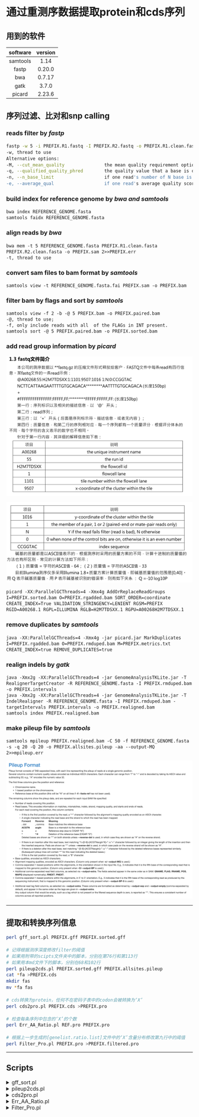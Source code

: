 # 通过重测序数据提取protein和cds序列

## 用到的软件

| software | version |
| :------: | :-----: |
| samtools |  1.14   |
|  fastp   | 0.20.0  |
|   bwa    | 0.7.17  |
|   gatk   |  3.7.0  |
|  picard  | 2.23.6  |

## 序列过滤、比对和snp calling

### reads filter by *fastp*

```bash
fastp -w 5 -i PREFIX.R1.fastq -I PREFIX.R2.fastq -o PREFIX.R1.clean.fastq -O PREFIX.R2.clean.fastq -j PREFIX.json -h PREFIX.html -R "PREFIX reprot"
-w, thread to use
Alternative options:
-M, --cut_mean_quality               the mean quality requirement option(Q20) (int [=20])   
-q, --qualified_quality_phred        the quality value that a base is qualified. Default 15 means phred quality >=Q15 is qualified. (int [=15])
-n, --n_base_limit                   if one read's number of N base is >n_base_limit, then this read/pair is discarded. Default is 5 (int [=5])
-e, --average_qual                   if one read's average quality score <avg_qual, then this read/pair is discarded. Default 0 means no requirement (int [=0])
```

### build index for reference genome by *bwa and samtools*

```
bwa index REFERENCE_GENOME.fasta
samtools faidx REFERENCE_GENOME.fasta
```

### align reads by *bwa*

```
bwa mem -t 5 REFERENCE_GENOME.fasta PREFIX.R1.clean.fasta PREFIX.R2.clean.fasta -o PREFIX.sam 2>>PREFIX.err
-t, thread to use
```

### convert sam files to bam format by *samtools*

```
samtools view -t REFERENCE_GENOME.fasta.fai PREFIX.sam -o PREFIX.bam
```

### filter bam by flags and sort by *samtools*

```
samtools view -f 2 -b -@ 5 PREFIX.bam -o PREFIX.paired.bam    
-@, thread to use;
-f, only include reads with all  of the FLAGs in INT present.
samtools sort -@ 5 PREFIX.paired.bam -o PREFIX.sorted.bam
```

### add read group information by *picard*

![image-20200518154752892](image-20200518154752892.png)

![image-20200518154822254](image-20200518154822254.png)

```
picard -XX:ParallelGCThreads=4 -Xmx4g AddOrReplaceReadGroups I=PREFIX.sorted.bam O=PREFIX.rgadded.bam SORT_ORDER=coordinate CREATE_INDEX=True VALIDATION_STRINGENCY=LENIENT RGSM=PREFIX RGID=A00268.1 RGPL=ILLUMINA RGLB=H2M7TDSXX.1 RGPU=A00268H2M7TDSXX.1
```

### remove duplicates by *samtools*

```
java -XX:ParallelGCThreads=4 -Xmx4g -jar picard.jar MarkDuplicates I=PREFIX.rgadded.bam O=PREFIX.rmduped.bam M=PREFIX.metrics.txt CREATE_INDEX=true REMOVE_DUPLICATES=true
```

### realign indels by *gatk*

```
java -Xmx2g -XX:ParallelGCThreads=4 -jar GenomeAnalysisTKLite.jar -T RealignerTargetCreator -R REFERENCE_GENOME.fasta -I PREFIX.rmduped.bam -o PREFIX.intervals
java -Xmx2g -XX:ParallelGCThreads=4 -jar GenomeAnalysisTKLite.jar -T IndelRealigner -R REFERENCE_GENOME.fasta -I PREFIX.rmduped.bam -targetIntervals PREFIX.intervals -o PREFIX.realigned.bam
samtools index PREFIX.realigned.bam
```

### make pileup file by *samtools*

```
samtools mpileup PREFIX.realigned.bam -C 50 -f REFERENCE_GENOME.fasta -s -q 20 -Q 20 -o PREFIX.allsites.pileup -aa --output-MQ 2>>mpileup.err
```

![image-20220322104304660](image-20220322104304660-7916993.png)

---

## 提取和转换序列信息

```bash
perl gff_sort.pl PREFIX.gff PREFIX.sorted.gff

# 记得根据测序深度修改filter的阈值
# 如果用附带的scipts文件夹中的脚本，分别在第76行和第113行
# 如果用本md文件下的脚本，分别在68和102行
perl pileup2cds.pl PREFIX.sorted.gff PREFIX.allsites.pileup
cat *fa >PREFIX.cds
mkdir fas
mv *fa fas

# cds转换为protein，任何不在密码子表中的codon会被转换为‘X’
perl cds2pro.pl PREFIX.cds >PREFIX.pro

# 检查每条序列中包含的‘X’的个数
perl Err_AA_Ratio.pl REF.pro PREFIX.pro

# 根据上一步生成的[genelist.ratio.list]文件中的‘X’含量分布修改第九行中的阈值
perl Filter_Pro.pl PREFIX.pro >PREFIX.filtered.pro
```

---

## Scripts

<details>
    <summary>gff_sort.pl</summary>
    <pre><blockcode>
    # This script is used to sort gff file with chromosome ID and gene position.
use 5.010;
use strict;
use autodie;
my (@Chroms,%Genes,%Position,%Num,%mRNA,%CDS);
open GFF,"<","$ARGV[0]";
open SORTEDGFF,">","$ARGV[1]";
while (<GFF>) {
        my $line=$_;
        s/\s+$//;
        my ($Chrom,$Type,$Sta,$End,$Stat)=(split/\s+/)[0,2,3,4,-1];
        $Stat=~m/=(.*);/;
        my $GeneName=$1;
        $mRNA{$GeneName}=$line if $Type eq "mRNA";
        next if $Type ne 'CDS';
        my @Position=($Sta,$End);
        @Position=sort {$a<=>$b} @Position;
        push @Chroms,$Chrom unless $Chrom~~@Chroms;
        push @{$Genes{$Chrom}},$GeneName unless $GeneName~~$Genes{$Chrom};
        $Num{$GeneName}++;
        $Position{$GeneName}->[$Num{$GeneName}]=[@Position];
        $CDS{$GeneName}->[$Num{$GeneName}]=$line;
}
@Chroms=map {$_->[0]}
                sort {$a->[1]<=>$b->[1]}
                map {my $Chrom=$_;$Chrom=~m/(\d+)$/;my $temp=$1;[$Chrom,$1]} @Chroms;
foreach my $Chrom (@Chroms) {
        my %Numbers;
        my @GeneNames=@{$Genes{$Chrom}};
        foreach my $GeneName (@GeneNames) {
				my @temp=sort {$Position{$GeneName}->[$a][0]<=>$Position{$GeneName}->[$b][0]} (1..$Num{$GeneName});
				$Numbers{$GeneName}=[@temp];
		}
        @GeneNames=sort {$Position{$a}->[$Numbers{$a}->[0]][0]<=>$Position{$b}->[$Numbers{$b}->[0]][0]} @GeneNames;
        foreach my $GeneName (@GeneNames) {
print "$GeneName\t$Position{$GeneName}->[@{$Numbers{$GeneName}}[0]][0]\n";
	       print SORTEDGFF "$mRNA{$GeneName}";
                foreach my $Number (@{$Numbers{$GeneName}}) {
                        print SORTEDGFF "$CDS{$GeneName}->[$Number]";
                }
        }
}
    </blockcode></pre>
</details>

<details>
    <summary>pileup2cds.pl</summary>
    <pre><blockcode>
    # Modify the depth thresholds in line 68 and line 102 according to the average sequencing depth.
use 5.010;
use strict;
use autodie;
die "Usage: perl $0 [GFF file] [PILE file]" if @ARGV != 2;
open GFF,"<","$ARGV[0]";
my (%GeneNames,%GeneCounts,%CDSCounts,%Position,%Direction);
GFFLINE: while (<GFF>) {
    my $line=$_;
    s/\s+$//;
    my ($Chrom,$Type,$Sta,$End,$Direction,$Stat)=(split/\s+/)[0,2,3,4,6,8];
    $Stat=~m/=(.*);/;
    my $GeneName=$1;
    if ($Type eq 'mRNA') {
        $GeneCounts{$Chrom}=-1 if !exists $GeneCounts{$Chrom};
        $GeneCounts{$Chrom}++;
        push @{$GeneNames{$Chrom}},$GeneName;
        $Direction{$GeneName}=$Direction;
    } else {
        my @Position=($Sta,$End);
        @Position=sort {$a<=>$b} @Position;
        $CDSCounts{$GeneName}=-1 if (!exists $CDSCounts{$GeneName});
        $CDSCounts{$GeneName}++;
        $Position{$GeneName}->[$CDSCounts{$GeneName}]=[@Position];
    }
}
close GFF;
open PILE,"<","$ARGV[1]";
my $LineCounts=0;
my (%CDSSequence,%FinishedCDSCounts,%FinishedGeneCounts);
PILELINE: while (<PILE>) {
    my $Line=$_;
    $LineCounts++;
    s/\s+$//;
    my ($Chrom,$Position,$Ref,$Depth,$Base,$BaseQuality,$MappingQuality)=(split/\s+/);
    $FinishedGeneCounts{$Chrom}=0 if (!exists $FinishedGeneCounts{$Chrom});
    next PILELINE if ($FinishedGeneCounts{$Chrom}>$GeneCounts{$Chrom});
    my $GeneName=@{$GeneNames{$Chrom}}[$FinishedGeneCounts{$Chrom}];
    next PILELINE if (!defined $GeneName);
	$FinishedCDSCounts{$GeneName}=0 if (!exists $FinishedCDSCounts{$GeneName});
    if ($FinishedCDSCounts{$GeneName}==$CDSCounts{$GeneName}+1) {
        $FinishedGeneCounts{$Chrom}++;
        my %CDS;
        if ($Direction{$GeneName} eq '+') {
            for (my $i = 0; $i <= $CDSCounts{$GeneName}; $i++) {
                $CDS{$GeneName}.=$CDSSequence{$GeneName}->[$i];
            }
        } else {
            for (my $i = $CDSCounts{$GeneName}; $i >= 0; $i--) {
                my $Reverse_Complementary_Sequence = reverse_complementarity ($CDSSequence{$GeneName}->[$i]);
                $CDS{$GeneName}.=$Reverse_Complementary_Sequence;
            }
        }
        my $length=length $CDS{$GeneName};
        warn "The length of CDS sequence of gene \'$GeneName\' is $length, not an integer multiple of three at $LineCounts\n" if ($length % 3 != 0);
        open OUT,">","$GeneName\.fa";
        print OUT ">$GeneName\n$CDS{$GeneName}\n";
    } else {
        my $GeneName=@{$GeneNames{$Chrom}}[$FinishedGeneCounts{$Chrom}];
        my @pos=@{$Position{$GeneName}->[$FinishedCDSCounts{$GeneName}]};
        my ($sta,$end)=@pos[0,1];
        if ($Position<$sta) {
            next PILELINE;
        } else {
            if ($Depth<=5) {
                $CDSSequence{$GeneName}->[$FinishedCDSCounts{$GeneName}].='N';
                $FinishedCDSCounts{$GeneName}++ if $Position==$end;
            } else {
                $Base=~s/\$|\^[\000-\177]{1}//g;
                my @IndelCounts=($Base=~/[\+\-]([0-9]+)[ACGTNacgtn]+/g);
                my (@Bases,@BaseQualities,@MappingQualities);
                for (@IndelCounts) {
                    $Base=~s/[\+\-][0-9]+[ACGTNacgtn]{$_}//;
                }
                @Bases=split//,$Base;
                @BaseQualities=split//,$BaseQuality;
                @MappingQualities=split//,$MappingQuality;
                if (@Bases!=@BaseQualities || @Bases!=@MappingQualities) {
                    print "$Line\n";
                    print "\@Bases=","scalar(@Bases)",",\@BaseQualities=","scalar(@BaseQualities)","\n";
                    die("die at line $LineCounts \@read != \@baseq \n");
                }
                    my $EffectiveDepth=0;
                    my %AlleleCount='';
                  BASE: for (1..@Bases) {
                        my $Base=shift @Bases;
                        if ($Base eq '.' || $Base eq ',') {
                            $Base=$Ref;
                        } else {
                            $Base=uc($Base);
                        }
                        my $TheBaseQuality=shift @BaseQualities;
                        my $TheMappingQuality=shift @MappingQualities;
                        next BASE if (ord($TheBaseQuality)-33<=20);
                        next BASE if (ord ($TheMappingQuality)-33<=20);
                        $EffectiveDepth++;
                        $AlleleCount{$Base}++;
                  }
                if ($EffectiveDepth>=200 || $EffectiveDepth <= 5) {
                    $CDSSequence{$GeneName}->[$FinishedCDSCounts{$GeneName}].='N';
                } else {
                  my @ATCG=sort {$AlleleCount{$b}<=>$AlleleCount{$a}} keys %AlleleCount;
                    if (@ATCG>=3) {
                        if ($AlleleCount{$ATCG[2]}/$EffectiveDepth>=0.05) {
                            $CDSSequence{$GeneName}->[$FinishedCDSCounts{$GeneName}].='N';
                       } elsif ($AlleleCount{$ATCG[1]}/$EffectiveDepth>=0.1 && $AlleleCount{$ATCG[1]}>=2) {
                            my @Alleles=($ATCG[0],$ATCG[1]);
                            my $DegeneratedBase=&bases_degeneration (@Alleles);
                            $CDSSequence{$GeneName}->[$FinishedCDSCounts{$GeneName}].=$DegeneratedBase;
                        } else {
                            $CDSSequence{$GeneName}->[$FinishedCDSCounts{$GeneName}].=$ATCG[0];
                        }
                    } elsif (@ATCG==2) {
                        if ($AlleleCount{$ATCG[1]}/$EffectiveDepth>=0.1 && $AlleleCount{$ATCG[1]}>=2) {
                            my @Alleles=($ATCG[0],$ATCG[1]);
                            my $DegeneratedBase=&bases_degeneration (@Alleles);
                            $CDSSequence{$GeneName}->[$FinishedCDSCounts{$GeneName}].=$DegeneratedBase;
                        } else {
                            $CDSSequence{$GeneName}->[$FinishedCDSCounts{$GeneName}].=$ATCG[0];
                        }
                    } else {
                        $CDSSequence{$GeneName}->[$FinishedCDSCounts{$GeneName}].=$ATCG[0];
                    }
                }
                $FinishedCDSCounts{$GeneName}++ if $Position==$end;
            }
        }
    }
}
sub bases_degeneration {
    my @Bases=sort map {uc($_)} @_;
    if (@Bases==0) {
        warn "There's no avail bases";
    }
    my $Base=join("",@Bases);
    my %DegeneratedBase=(
            'AG' => 'R',
            'CT' => 'Y',
            'AC' => 'M',
            'GT' => 'K',
            'AT' => 'W',
            'CG' => 'S',
            'ACT' => 'H',
            'CGT' => 'B',
            'ACG' => 'V',
            'AGT' => 'D',
            'ACGT' => 'N',
    );
    return $DegeneratedBase{$Base};
}
sub reverse_complementarity {
    my $Seq= $_[0];
    $Seq=~s/A/a/g;
    $Seq=~s/C/b/g;
    $Seq=~s/T/A/g;
    $Seq=~s/G/C/g;
    $Seq=~s/a/T/g;
    $Seq=~s/b/G/g;
    $Seq=join("",(reverse (split//,$Seq)));
    return $Seq;
}
    </blockcode></pre>
</details>

<details>
    <summary>cds2pro.pl</summary>
    <pre><blockcode>
    %genetic_code=(
     "TCA" =>  "S",    # Serine
     "TCC" =>  "S",    # Serine
     "TCG" =>  "S",    # Serine
     "TCT" =>  "S",    # Serine
     "TTC" =>  "F",    # Phenylalanine
     "TTT" =>  "F",    # Phenylalanine
     "TTA" =>  "L",    # Leucine
     "TTG" =>  "L",    # Leucine
     "TAC" =>  "Y",    # Tyrosine
     "TAT" =>  "Y",    # Tyrosine
     "TAA" =>  "*",    # Stop
     "TAG" =>  "*",    # Stop
     "TGC" =>  "C",    # Cysteine
     "TGT" =>  "C",    # Cysteine
     "TGA" =>  "*",    # Stop
     "TGG" =>  "W",    # Tryptophan
     "CTA" =>  "L",    # Leucine
     "CTC" =>  "L",    # Leucine
     "CTG" =>  "L",    # Leucine
     "CTT" =>  "L",    # Leucine
     "CCA" =>  "P",    # Proline
     "CCC" =>  "P",    # Proline
     "CCG" =>  "P",    # Proline
     "CCT" =>  "P",    # Proline
     "CAC" =>  "H",    # Histidine
     "CAT" =>  "H",    # Histidine
     "CAA" =>  "Q",    # Glutamine
     "CAG" =>  "Q",    # Glutamine
     "CGA" =>  "R",    # Arginine
     "CGC" =>  "R",    # Arginine
     "CGG" =>  "R",    # Arginine
     "CGT" =>  "R",    # Arginine
     "ATA" =>  "I",    # Isoleucine
     "ATC" =>  "I",    # Isoleucine
     "ATT" =>  "I",    # Isoleucine
     "ATG" =>  "M",    # Methionine
     "ACA" =>  "T",    # Threonine
     "ACC" =>  "T",    # Threonine
     "ACG" =>  "T",    # Threonine
     "ACT" =>  "T",    # Threonine
     "AAC" =>  "N",    # Asparagine
     "AAT" =>  "N",    # Asparagine
     "AAA" =>  "K",    # Lysine
     "AAG" =>  "K",    # Lysine
     "AGC" =>  "S",    # Serine
     "AGT" =>  "S",    # Serine
     "AGA" =>  "R",    # Arginine
     "AGG" =>  "R",    # Arginine
     "GTA" =>  "V",    # Valine
     "GTC" =>  "V",    # Valine
     "GTG" =>  "V",    # Valine
     "GTT" =>  "V",    # Valine
     "GCA" =>  "A",    # Alanine
     "GCC" =>  "A",    # Alanine
     "GCG" =>  "A",    # Alanine
     "GCT" =>  "A",    # Alanine
     "GAC" =>  "D",    # Aspartic Acid
     "GAT" =>  "D",    # Aspartic Acid
     "GAA" =>  "E",    # Glutamic Acid
     "GAG" =>  "E",    # Glutamic Acid
     "GGA" =>  "G",    # Glycine
     "GGC" =>  "G",    # Glycine
     "GGG" =>  "G",    # Glycine
     "GGT" =>  "G",    # Glycine
);
open(IN,"$ARGV[0]") or die $!;
while(<IN>){
	chomp;
	if($_=~/^\>/){
		$id=$_;
		$id=~s/\>//;
		}
	else{
		$cds{$id}.=$_;
		}
	}
foreach $key(sort keys %cds){
	for(my $i=0;$i<length($cds{$key})-2;$i+=3){
		$codon=substr($cds{$key},$i,3);
		if(exists $genetic_code{$codon}){
			$aa.=$genetic_code{$codon};
			}
		else{
			$aa.="X";
			}
		}
	print "\>$key\n$aa\n";
	$aa="";
	}
close IN;
    </blockcode></pre>
</details>

<details>
    <summary>Err_AA_Ratio.pl</summary>
    <pre><blockcode>
open IN1,"<","$ARGV[0]";
open IN2,"<","$ARGV[1]";
open LIST,">","genelist.ratio";
open HIST,">","genelist.ratio.list";
while (<IN1>) {
	if (/^>/) {
		s/\s+$//;
		s/^>//;
		$id=$_;
	} else {
		s/\s+$//;
		s/\*$//;
		my $seq1=$_;
		$seq1{$id}=$seq1;
	}
}
close IN1;
while (<IN2>) {
	if (/^>/) {
		s/\s+$//;
		s/^>//;
		$id=$_;
	} else {
		s/\s+$//;
		s/\*$//;
		my $seq2=$_;
		my $seq1=$seq1{$id};
		my @seq1=split//,$seq1;
		my @seq2=split//,$seq2;
		my $length=length $seq2;
		for (1..$length) {
			my $base1=shift @seq1;
			my $base2=shift @seq2;
			$SameBase++ if $base1 eq $base2;
		}
		my $ratio=$SameBase/$length;
		print LIST "$id\t$ratio\n";
		$num{$ratio}++;
		$hist=int($ratio*100+0.5)/100;
		$freq{$hist}++;
		$sum++;
		undef $SameBase;
	}
}
map {my $ratio=$freq{$_}/$sum;$accu+=$ratio;print HIST "$_\t$ratio\t$accu\n"} (sort {$b<=>$a} keys %freq);
    </blockcode></pre>
</details>

<details>
    <summary>Filter_Pro.pl</summary>
    <pre><blockcode>
# Remember to modify the filter threshold.    
while (<>) {
	if (/^>/) {
		$id=$_;
	} else {
		s/\s+$//;
		my $seq=$_;
		my $gap=grep /X/,(split //,$_);
print STDERR "$gap\n";
		my $length=length $seq;
		print "$id$seq\n" if ($gap/$length<=0.2);
	}
}
(base) [lisen@shilab cdss]$ cat filter.pl
while (<>) {
	if (/^>/) {
		$id=$_;
	} else {
		s/\s+$//;
		my $seq=$_;
		my $gap=grep /X/,(split //,$_);
print STDERR "$gap\n";
		my $length=length $seq;
		print "$id$seq\n" if ($gap/$length<=0.2);
	}
}
    </blockcode></pre>
</details>




